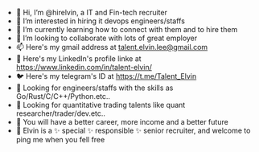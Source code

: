 - 👋 Hi, I’m @hirelvin, a IT and Fin-tech recruiter
- 👀 I’m interested in hiring it devops engineers/staffs
- 🌱 I’m currently learning how to connect with them and to hire them 
- 💞️ I’m looking to collaborate with lots of great employer
- 📫 Here's my gmail address at talent.elvin.lee@gmail.com
- 📎 Here's my LinkedIn's profile linke at https://www.linkedin.com/in/talent-elvin/
- 🐦 Here's my telegram's ID at https://t.me/Talent_Elvin
- 👀 Looking for engineers/staffs with the skills as Go/Rust/C/C++/Python.etc..
- 👀 Looking for quantitative trading talents like quant researcher/trader/dev.etc..
- 🤝 You will have a better career, more income and a better future
- 🤝 Elvin is a ✨ special ✨ responsible ✨ senior recruiter, and welcome to ping me when you fell free
